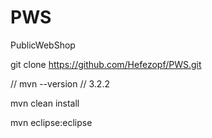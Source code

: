 PWS
===

PublicWebShop

git clone https://github.com/Hefezopf/PWS.git

// mvn --version // 3.2.2

mvn clean install

mvn eclipse:eclipse
